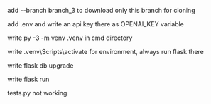 add     --branch branch_3    to download only this branch for cloning

add .env and write an api key there as OPENAI_KEY variable

write    py -3 -m venv .venv   in cmd directory

write   .venv\Scripts\activate   for environment, always run flask there

write   flask db upgrade

write   flask run

tests.py not working
